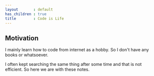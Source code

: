 ```yaml
---
layout       : default
has_children : true
title        : Code is Life
---
```


## Motivation

I mainly learn how to code from internet as a hobby.
So I don't have any books or whatsoever.

I often kept searching the same thing after some time and that is not efficient.
So here we are with these notes.
